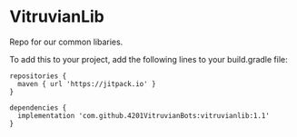 # VitruvianLib
Repo for our common libaries.

To add this to your project, add the following lines to your build.gradle file:

```
repositories {
  maven { url 'https://jitpack.io' }
}

dependencies {
  implementation 'com.github.4201VitruvianBots:vitruvianlib:1.1'
}
```
